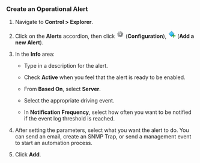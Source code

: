 ### Create an Operational Alert

1.  Navigate to **Control > Explorer**.

2.  Click on the **Alerts** accordion, then click
    ![1847](../images/1847.png) (**Configuration**),
    ![1862](../images/1862.png) (**Add a new Alert**).

3.  In the **Info** area:

      - Type in a description for the alert.

      - Check **Active** when you feel that the alert is ready to be
        enabled.

      - From **Based On**, select **Server**.

      - Select the appropriate driving event.

      - In **Notification Frequency**, select how often you want to be
        notified if the event log threshold is reached.

4.  After setting the parameters, select what you want the alert to do.
    You can send an email, create an SNMP Trap, or send a management
    event to start an automation process.

5.  Click **Add**.
